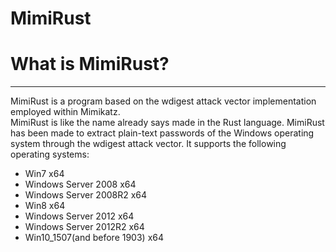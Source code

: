 # MimiRust

<h1>What is MimiRust?</h1>
<hr>
<p>MimiRust is a program based on the wdigest attack vector implementation employed within Mimikatz.<br>MimiRust is like the name already says made in the Rust language. MimiRust has been made to extract plain-text passwords of the Windows operating system through the wdigest attack vector. It supports the following operating systems:</p>
<ul>
  <li>Win7 x64</li>
  <li>Windows Server 2008 x64</li>
  <li>Windows Server 2008R2 x64</li>
  <li>Win8 x64</li>
  <li>Windows Server 2012 x64</li>
  <li>Windows Server 2012R2 x64</li>
  <li>Win10_1507(and before 1903) x64</li>
</ul>
<br><br>
<h1></h1>
